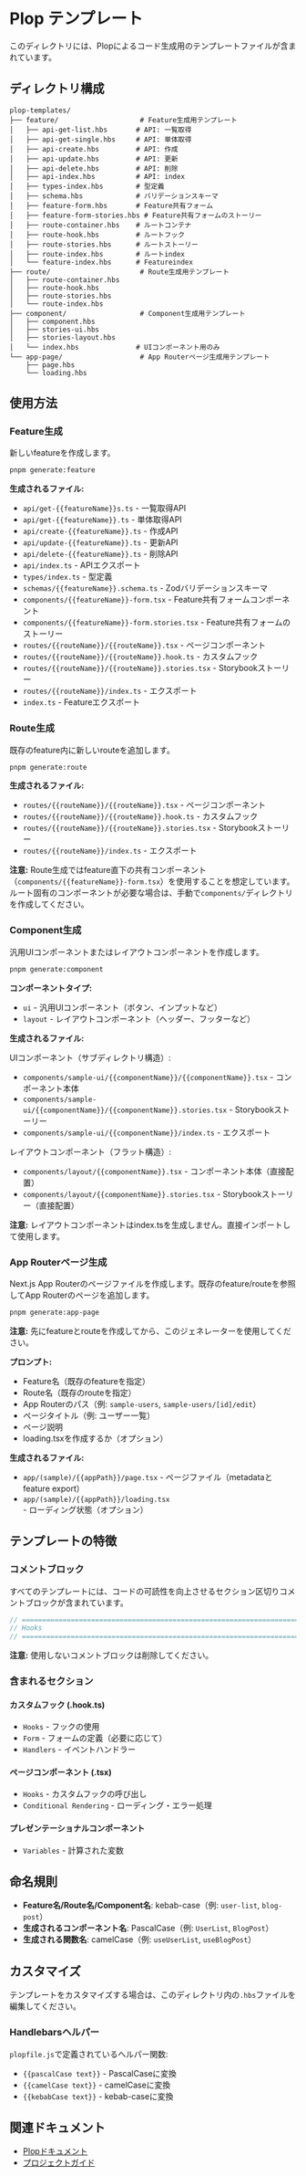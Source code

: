 # Plop テンプレート

このディレクトリには、Plopによるコード生成用のテンプレートファイルが含まれています。

## ディレクトリ構成

```
plop-templates/
├── feature/                    # Feature生成用テンプレート
│   ├── api-get-list.hbs       # API: 一覧取得
│   ├── api-get-single.hbs     # API: 単体取得
│   ├── api-create.hbs         # API: 作成
│   ├── api-update.hbs         # API: 更新
│   ├── api-delete.hbs         # API: 削除
│   ├── api-index.hbs          # API: index
│   ├── types-index.hbs        # 型定義
│   ├── schema.hbs             # バリデーションスキーマ
│   ├── feature-form.hbs       # Feature共有フォーム
│   ├── feature-form-stories.hbs # Feature共有フォームのストーリー
│   ├── route-container.hbs    # ルートコンテナ
│   ├── route-hook.hbs         # ルートフック
│   ├── route-stories.hbs      # ルートストーリー
│   ├── route-index.hbs        # ルートindex
│   └── feature-index.hbs      # Featureindex
├── route/                      # Route生成用テンプレート
│   ├── route-container.hbs
│   ├── route-hook.hbs
│   ├── route-stories.hbs
│   └── route-index.hbs
├── component/                  # Component生成用テンプレート
│   ├── component.hbs
│   ├── stories-ui.hbs
│   ├── stories-layout.hbs
│   └── index.hbs              # UIコンポーネント用のみ
└── app-page/                   # App Routerページ生成用テンプレート
    ├── page.hbs
    └── loading.hbs
```

## 使用方法

### Feature生成

新しいfeatureを作成します。

```bash
pnpm generate:feature
```

**生成されるファイル:**
- `api/get-{{featureName}}s.ts` - 一覧取得API
- `api/get-{{featureName}}.ts` - 単体取得API
- `api/create-{{featureName}}.ts` - 作成API
- `api/update-{{featureName}}.ts` - 更新API
- `api/delete-{{featureName}}.ts` - 削除API
- `api/index.ts` - APIエクスポート
- `types/index.ts` - 型定義
- `schemas/{{featureName}}.schema.ts` - Zodバリデーションスキーマ
- `components/{{featureName}}-form.tsx` - Feature共有フォームコンポーネント
- `components/{{featureName}}-form.stories.tsx` - Feature共有フォームのストーリー
- `routes/{{routeName}}/{{routeName}}.tsx` - ページコンポーネント
- `routes/{{routeName}}/{{routeName}}.hook.ts` - カスタムフック
- `routes/{{routeName}}/{{routeName}}.stories.tsx` - Storybookストーリー
- `routes/{{routeName}}/index.ts` - エクスポート
- `index.ts` - Featureエクスポート

### Route生成

既存のfeature内に新しいrouteを追加します。

```bash
pnpm generate:route
```

**生成されるファイル:**
- `routes/{{routeName}}/{{routeName}}.tsx` - ページコンポーネント
- `routes/{{routeName}}/{{routeName}}.hook.ts` - カスタムフック
- `routes/{{routeName}}/{{routeName}}.stories.tsx` - Storybookストーリー
- `routes/{{routeName}}/index.ts` - エクスポート

**注意:** Route生成ではfeature直下の共有コンポーネント（`components/{{featureName}}-form.tsx`）を使用することを想定しています。ルート固有のコンポーネントが必要な場合は、手動で`components/`ディレクトリを作成してください。

### Component生成

汎用UIコンポーネントまたはレイアウトコンポーネントを作成します。

```bash
pnpm generate:component
```

**コンポーネントタイプ:**
- `ui` - 汎用UIコンポーネント（ボタン、インプットなど）
- `layout` - レイアウトコンポーネント（ヘッダー、フッターなど）

**生成されるファイル:**

UIコンポーネント（サブディレクトリ構造）:
- `components/sample-ui/{{componentName}}/{{componentName}}.tsx` - コンポーネント本体
- `components/sample-ui/{{componentName}}/{{componentName}}.stories.tsx` - Storybookストーリー
- `components/sample-ui/{{componentName}}/index.ts` - エクスポート

レイアウトコンポーネント（フラット構造）:
- `components/layout/{{componentName}}.tsx` - コンポーネント本体（直接配置）
- `components/layout/{{componentName}}.stories.tsx` - Storybookストーリー（直接配置）

**注意:** レイアウトコンポーネントはindex.tsを生成しません。直接インポートして使用します。

### App Routerページ生成

Next.js App Routerのページファイルを作成します。既存のfeature/routeを参照してApp Routerのページを追加します。

```bash
pnpm generate:app-page
```

**注意:** 先にfeatureとrouteを作成してから、このジェネレーターを使用してください。

**プロンプト:**
- Feature名（既存のfeatureを指定）
- Route名（既存のrouteを指定）
- App Routerのパス（例: `sample-users`, `sample-users/[id]/edit`）
- ページタイトル（例: ユーザー一覧）
- ページ説明
- loading.tsxを作成するか（オプション）

**生成されるファイル:**
- `app/(sample)/{{appPath}}/page.tsx` - ページファイル（metadataとfeature export）
- `app/(sample)/{{appPath}}/loading.tsx` - ローディング状態（オプション）

## テンプレートの特徴

### コメントブロック

すべてのテンプレートには、コードの可読性を向上させるセクション区切りコメントブロックが含まれています。

```typescript
// ================================================================================
// Hooks
// ================================================================================
```

**注意:** 使用しないコメントブロックは削除してください。

### 含まれるセクション

#### カスタムフック (.hook.ts)
- `Hooks` - フックの使用
- `Form` - フォームの定義（必要に応じて）
- `Handlers` - イベントハンドラー

#### ページコンポーネント (.tsx)
- `Hooks` - カスタムフックの呼び出し
- `Conditional Rendering` - ローディング・エラー処理

#### プレゼンテーショナルコンポーネント
- `Variables` - 計算された変数

## 命名規則

- **Feature名/Route名/Component名**: kebab-case（例: `user-list`, `blog-post`）
- **生成されるコンポーネント名**: PascalCase（例: `UserList`, `BlogPost`）
- **生成される関数名**: camelCase（例: `useUserList`, `useBlogPost`）

## カスタマイズ

テンプレートをカスタマイズする場合は、このディレクトリ内の`.hbs`ファイルを編集してください。

### Handlebarsヘルパー

`plopfile.js`で定義されているヘルパー関数:

- `{{pascalCase text}}` - PascalCaseに変換
- `{{camelCase text}}` - camelCaseに変換
- `{{kebabCase text}}` - kebab-caseに変換

## 関連ドキュメント

- [Plopドキュメント](https://plopjs.com/)
- [プロジェクトガイド](../docs/06-guides/01-create-component.md)
